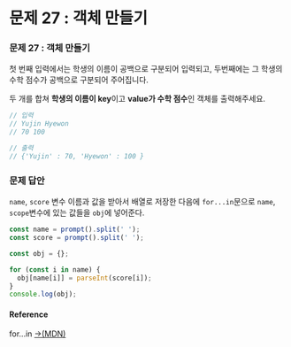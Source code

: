 # 문제 27 : 객체 만들기

### 문제 27 : 객체 만들기 

첫 번째 입력에서는 학생의 이름이 공백으로 구분되어 입력되고, 두번째에는 그 학생의 수학 점수가 공백으로 구분되어 주어집니다.

두 개를 합쳐 **학생의 이름이 key**이고 **value가 수학 점수**인 객체를 출력해주세요.

```javascript
// 입력
// Yujin Hyewon
// 70 100

// 출력
// {'Yujin' : 70, 'Hyewon' : 100 }
```

### 문제 답안

`name`, `score` 변수 이름과 값을 받아서 배열로 저장한 다음에 `for...in`문으로 `name`, `scope`변수에 있는 값들을 `obj`에 넣어준다.

```javascript
const name = prompt().split(' ');
const score = prompt().split(' ');

const obj = {};

for (const i in name) {
  obj[name[i]] = parseInt(score[i]);
}
console.log(obj);
```

#### Reference

 for...in [→\(MDN\)](https://developer.mozilla.org/ko/docs/Web/JavaScript/Reference/Statements/for...in)

